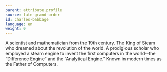 ```yaml
---
parent: attribute.profile
source: fate-grand-order
id: charles-babbage
language: en
weight: 0
---
```


A scientist and mathematician from the 19th century.
The King of Steam who dreamed about the revolution of the world.
A prodigious scholar who employed a steam engine to invent the first computers in the world--the “Difference Engine” and the “Analytical Engine.”
Known in modern times as the Father of Computers.
